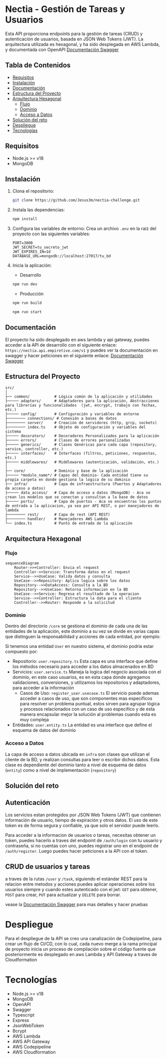 # Nectia - Gestión de Tareas y Usuarios

Esta API proporciona endpoints para la gestión de tareas (CRUD) y autenticación de usuarios, basada en JSON Web Tokens (JWT). La arquitectura utilizada es hexagonal, y ha sido desplegada en AWS Lambda, y documentada con OpenAPI [Documentación Swagger](https://docs.nectia.empiretive.com)

## Tabla de Contenidos
- [Requisitos](#requisitos)
- [Instalación](#instalación)
- [Documentación](#documentación)
- [Estructura del Proyecto](#estructura-del-proyecto)
- [Arquitectura Hexagonal](#arquitectura-hexagonal)
    - [Flujo](#flujo)
    - [Dominio](#dominio)
    - [Acceso a Datos](#acceso-a-datos)
- [Solución del reto](#solución-del-reto)
- [Despliegue](#despliegue)
- [Tecnologías](#tecnologías)

## Requisitos

- Node.js >= v18
- MongoDB

## Instalación

1. Clona el repositorio:
    ```bash
    git clone https://github.com/Jesus3m/nectia-challenge.git
    ```
2. Instala las dependencias:
    ```bash
    npm install
    ```
3. Configura las variables de entorno:
    Crea un archivo `.env` en la raíz del proyecto con las siguientes variables:
    ```env
    PORT=3000
    JWT_SECRET=tu_secreto_jwt
    JWT_EXPIRES_IN=1d
    DATABASE_URL=mongodb://localhost:27017/tu_bd
    ```

4. Inicia la aplicación:
    - Desarrollo
    ```bash
    npm run dev
    ```
    - Producción
    ```bash
    npm run build
    ```
    ```bash
    npm run start
    ```

## Documentación

El proyecto ha sido desplegado en aws lambda y api gateway, puedes acceder a la API de desarrollo con el siguiente enlace: ``https://nectia.api.empiretive.com/v1`` y puedes ver la documentación en swagger y hacer peticiones en el siguiente enlace: [Documentación Swagger](https://docs.nectia.empiretive.com)

## Estructura del Proyecto

```plaintext
src/
│
├── common/           # Lógica común de la aplicación y utilidades
├───── adapters/      # Adaptadores para la aplicación, Abstracciones para librerías y funcionalidades  (jwt, encrypt, trabajo con fechas, etc.)
├───── config/        # Configuración y variables de entorno
├──────── connections/ # Conexión a bases de datos
├──────── server/     # Creación de servidores (http, grcp, sockets)
├──────── index.ts    # Objeto de configuración y variables del sistema
├───── decorators/    # Decoradores Personalizados para la aplicación
├───── errors/        # Clases de errores personalizadas
├───── generics/      # Clases Genéricas para cada capa (repository, service, controller, etc.)
├───── interfaces/    # Interfaces (filtros, peticiones, respuestas, etc.)
├───── middlewares/   # Middlewares (autenticación, validación, etc.)
│
├── core/             # Dominio y base de la aplicación
├───── *module_name*/ # Capas del dominio- Cada entidad tiene su propia carpeta en donde gestiona la logica de su dominio
├── infra/            # Capa de infraestructura (Puertos y Adaptadores de acceso a datos)
├───── data_access/   # Capa de acceso a datos (MongoDB) - Aca se crean los modelos que se conectan y consultan a la base de datos
├───── ports/         # Capa de puertos - Aca se encuentras los puntos de entrada a la aplicacion, ya sea por API REST, o por manejadores de lambda
├──────── rest/       # Capa de rest (API REST)
├──────── handler/    # Manejadores AWS Lambda
└── index.ts          # Punto de entrada de la aplicación
```


## Arquitectura Hexagonal

### Flujo

```mermaid
sequenceDiagram
    Router->>+Controller: Envia el request
    Controller->>Service: Transforma datos en el request
    Service-->>UseCase: Valida datos y consulta
    UseCase-->>Repository: Aplica logica sobre los datos
    Repository-->>DataAccess: Consulta a la BD
    Repository-->>UseCase: Retorna informacion en la BD
    UseCase-->>Service: Regresa el resultado de la operacion
    Service-->>Controller: Estructura la data para el cliente
    Controller-->>Router: Responde a la solicitud
```

### Dominio

Dentro del directorio ```/core``` se gestiona el dominio de cada una de las entidades de la aplicación, este dominio a su vez se divide en varias capas que distinguen la responsabilidad y acciones de cada entidad, por ejemplo:

Si tenemos una entidad ```User``` en nuestro sistema, el dominio podría estar compuesto por:
- Repositorio: ```user.repository.ts``` Esta capa es una interface que define los métodos necesario para acceder a los datos almacenados en BD
- Servicios: ```user.service.ts``` Maneja la logica del negocio asociada con el dominio, en este caso usuarios, es en esta capa donde agregamos validaciones, conversiones, y utilizamos los repositorios y adaptadores, para acceder a la información
    - Casos de Uso: ```register_user.usecase.ts``` El servicio puede ademas acceder a casos de uso, que son componentes mas específicos para resolver un problema puntual, estos sirven para agrupar lógica y procesos relacionados con un caso de uso especifico y de esta manera encapsular mejor la solución al problemas cuando esta es muy compleja
- Entidades: ```user.entity.ts``` La entidad es una interface que define el esquema de datos del dominio

### Acceso a Datos

La capa de acceso a datos ubicada en ```infra``` son clases que utilizan el cliente de la BD, y realizan consultas para leer o escribir dichos datos. Esta clase es dependiente del dominio tanto a nivel de esquema de datos (``entity``) como a nivel de implementación (``repository``)


## Solución del reto
## Autenticación

Los servicios estan protegidos por JSON Web Tokens (JWT) que contienen información de usuario, tiempo de expiración y otros datos. El uso de este token es de forma segura y confiable, ya que solo el servidor puede leerlo.

Para acceder a la informacion de usuarios o tareas, necesitas obtener un token, puedes hacerlo a traves del endpoint de ``/auth/login`` con tu usuario y contraseña, si no cuentas con uno, puedes registrar uno en el endpoint de ``/auth/register``. Luego puedes hacer peticiones a la API con el token.

## CRUD de usuarios y tareas

a traves de la rutas ``/user`` y ``/task``, siguiendo el estándar REST para la relacion entre metodos y acciones puedes aplicar operaciones sobre los usuarios siempre y cuando estes autenticado con el jwt: ``GET`` para obtener, ``POST`` para crear, ``PUT`` para actualizar y ``DELETE`` para borrar.

vease la [Documentación Swagger](https://docs.nectia.empiretive.com) para mas detalles y hacer pruebas


# Despliegue

Para el despliegue de la API se creo una canalización de Codepipeline, para crear un flujo de CI/CD, con lo cual, cada nuevo merge a la rama principal de proyecto inicia un proceso de compilación sobre el código fuente que posteriormente es desplegado en aws Lambda y API Gateway a traves de Cloudformation

# Tecnologías

- Node.js >= v18
- MongoDB
- OpenAPI
- Swagger
- Typescript
- Express
- JsonWebToken
- Bcrypt
- AWS Lambda
- AWS API Gateway
- AWS Codepipeline
- AWS Cloudformation